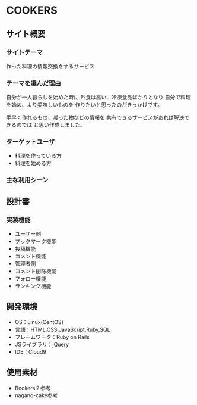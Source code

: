 # COOKERS

## サイト概要
### サイトテーマ
作った料理の情報交換をするサービス

### テーマを選んだ理由
自分が一人暮らしを始めた時に
外食は高い、冷凍食品ばかりとなり
自分で料理を始め、より美味しいものを
作りたいと思ったのがきっかけです。

手早く作れるもの、凝った物などの情報を
共有できるサービスがあれば解決できるのでは
と思い作成しました。

### ターゲットユーザ
- 料理を作っている方
- 料理を始める方

### 主な利用シーン


## 設計書

### 実装機能
- ユーザー側
- ブックマーク機能
- 投稿機能
- コメント機能
- 管理者側
- コメント削除機能
- フォロー機能
- ランキング機能


## 開発環境
- OS：Linux(CentOS)
- 言語：HTML,CSS,JavaScript,Ruby,SQL
- フレームワーク：Ruby on Rails
- JSライブラリ：jQuery
- IDE：Cloud9

## 使用素材
- Bookers２参考
- nagano-cake参考